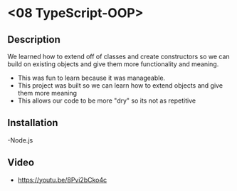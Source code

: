 # <08 TypeScript-OOP>

## Description

We learned how to extend off of classes and create constructors so we can build on existing objects and give them more functionality and meaning.

- This was fun to learn because it was manageable.
- This project was built so we can learn how to extend objects and give them more meaning
- This allows our code to be more "dry" so its not as repetitive

## Installation

-Node.js

## Video

- https://youtu.be/8Pvi2bCko4c